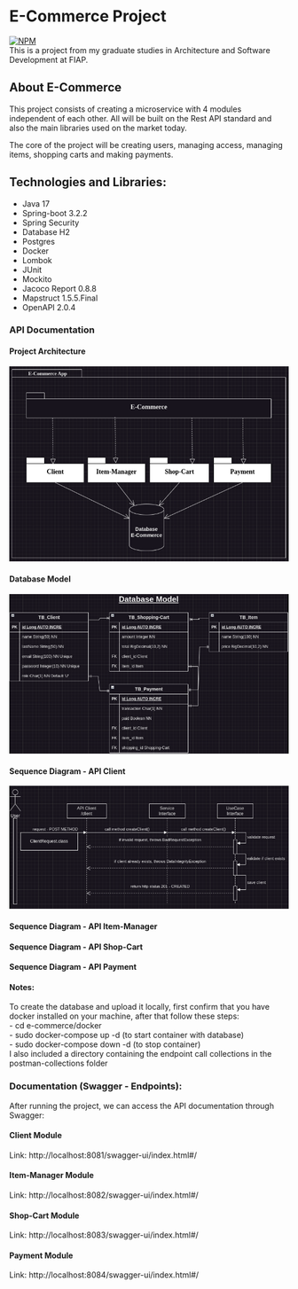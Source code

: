 # E-Commerce Project
[![NPM](https://img.shields.io/npm/l/react)](https://github.com/gregorydossantos/projeto-sds3/blob/main/LICENSE)
<br/>This is a project from my graduate studies in Architecture and Software Development at FIAP.

## About E-Commerce
This project consists of creating a microservice with 4 modules independent of each other. All will be built on the Rest API standard and also the
main libraries used on the market today.

The core of the project will be creating users, managing access, managing items, shopping carts and making payments.

## Technologies and Libraries:
- Java 17
- Spring-boot 3.2.2
- Spring Security
- Database H2
- Postgres
- Docker
- Lombok
- JUnit
- Mockito
- Jacoco Report 0.8.8 
- Mapstruct 1.5.5.Final
- OpenAPI 2.0.4

### API Documentation
#### Project Architecture
![Web 1](https://github.com/gregorydossantos/e-commerce/blob/develop/assets/project-architecture.png)
<br />
#### Database Model
![Web 1](https://github.com/gregorydossantos/e-commerce/blob/develop/assets/database-model.png)
<br />
#### Sequence Diagram - API Client
![Web 1](https://github.com/gregorydossantos/e-commerce/blob/develop/assets/client-sequence.png)
<br />
#### Sequence Diagram - API Item-Manager
#### Sequence Diagram - API Shop-Cart
#### Sequence Diagram - API Payment
#### Notes:
To create the database and upload it locally, first confirm that you have docker installed on your machine, after that 
follow these steps:
<br/> - cd e-commerce/docker
<br/> - sudo docker-compose up -d (to start container with database)
<br/> - sudo docker-compose down -d (to stop container)
<br/> I also included a directory containing the endpoint call collections in the postman-collections folder

### Documentation (Swagger - Endpoints):
After running the project, we can access the API documentation through Swagger: <br/>
#### Client Module
Link: http://localhost:8081/swagger-ui/index.html#/
#### Item-Manager Module
Link: http://localhost:8082/swagger-ui/index.html#/
#### Shop-Cart Module
Link: http://localhost:8083/swagger-ui/index.html#/
#### Payment Module
Link: http://localhost:8084/swagger-ui/index.html#/